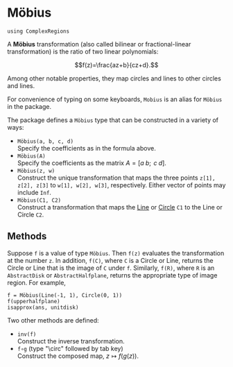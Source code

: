 # Möbius

```@setup examples
using ComplexRegions
```

A **Möbius** transformation (also called bilinear or fractional-linear transformation) is the ratio of two linear polynomials:

$$f(z)=\frac{az+b}{cz+d}.$$

Among other notable properties, they map circles and lines to other circles and lines.

For convenience of typing on some keyboards, `Mobius` is an alias for `Möbius` in the package.

The package defines a `Möbius` type that can be constructed in a variety of ways:

- `Möbius(a, b, c, d)`\
Specify the coefficients as in the formula above.
- `Möbius(A)`\
Specify the coefficients as the matrix $A=[a\;b;\;\,c\;d]$.
- `Möbius(z, w)`\
Construct the unique transformation that maps the three points `z[1], z[2], z[3]` to `w[1], w[2], w[3]`, respectively. Either vector of points may include `Inf`.
- `Möbius(C1, C2)`\
Construct a transformation that maps the [Line](@ref) or [Circle](@ref) `C1` to the Line or Circle `C2`.

## Methods

Suppose `f` is a value of type `Möbius`. Then `f(z)` evaluates the transformation at the number `z`. In addition, `f(C)`, where `C` is a Circle or Line, returns the Circle or Line that is the image of `C` under `f`. Similarly, `f(R)`, where `R` is an `AbstractDisk` or `AbstractHalfplane`, returns the appropriate type of image region. For example,

```@repl examples
f = Möbius(Line(-1, 1), Circle(0, 1))
f(upperhalfplane)
isapprox(ans, unitdisk)
```

Two other methods are defined:

- `inv(f)`\
Construct the inverse transformation.
- `f∘g` (type "\circ" followed by tab key)\
Construct the composed map, $z \mapsto f(g(z))$.
